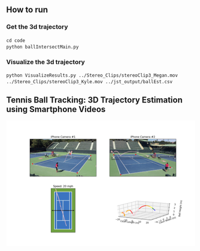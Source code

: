 ## How to run
### Get the 3d trajectory 
`cd code`  
`python ballIntersectMain.py
`
###  Visualize the 3d trajectory
`
python VisualizeResults.py ../Stereo_Clips/stereoClip3_Megan.mov ../Stereo_Clips/stereoClip3_Kyle.mov ../jst_output/ballEst.csv
`

## Tennis Ball Tracking: 3D Trajectory Estimation using Smartphone Videos
![](jst_output/image199.png)
